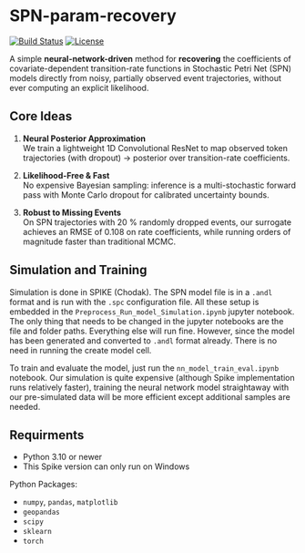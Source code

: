 # SPN-param-recovery

[![Build Status](https://img.shields.io/github/actions/workflow/status/you/spn-neural-surrogate/ci.yml)]()
[![License](https://img.shields.io/github/license/you/spn-neural-surrogate)]()

A simple **neural-network-driven** method for **recovering** the coefficients of covariate-dependent transition-rate functions in Stochastic Petri Net (SPN) models directly from noisy, partially observed event trajectories, without ever computing an explicit likelihood.

## Core Ideas

1. **Neural Posterior Approximation**  
   We train a lightweight 1D Convolutional ResNet to map observed token trajectories (with dropout) -> posterior over transition-rate coefficients.  

2. **Likelihood-Free & Fast**  
   No expensive Bayesian sampling: inference is a multi-stochastic forward pass with Monte Carlo dropout for calibrated uncertainty bounds.  

3. **Robust to Missing Events**  
   On SPN trajectories with 20 % randomly dropped events, our surrogate achieves an RMSE of 0.108 on rate coefficients, while running orders of magnitude faster than traditional MCMC.  

## Simulation and Training
Simulation is done in SPIKE (Chodak). The SPN model file is in a `.andl` format and is run with the `.spc` configuration file. All these setup is embedded in the `Preprocess_Run_model_Simulation.ipynb` jupyter notebook. The only thing that needs to be changed in the jupyter notebooks are the file and folder paths. Everything else will run fine. However, since the model has been generated and converted to `.andl` format already. There is no need in running the create model cell.

To train and evaluate the model, just run the `nn_model_train_eval.ipynb` notebook. Our simulation is quite expensive (although Spike implementation runs relatively faster), training the neural network model straightaway with our pre-simulated data will be more efficient except additional samples are needed.

## Requirments

- Python 3.10 or newer
- This Spike version can only run on Windows

Python Packages:
- `numpy`, `pandas`, `matplotlib`
- `geopandas`
- `scipy`
- `sklearn`
- `torch`
